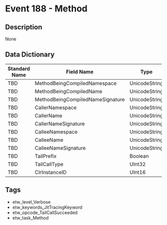 # Event 188 - Method

## Description
None

## Data Dictionary
|Standard Name|Field Name|Type|Description|Sample Value|
|---|---|---|---|---|
|TBD|MethodBeingCompiledNamespace|UnicodeString|None|`None`|
|TBD|MethodBeingCompiledName|UnicodeString|None|`None`|
|TBD|MethodBeingCompiledNameSignature|UnicodeString|None|`None`|
|TBD|CallerNamespace|UnicodeString|None|`None`|
|TBD|CallerName|UnicodeString|None|`None`|
|TBD|CallerNameSignature|UnicodeString|None|`None`|
|TBD|CalleeNamespace|UnicodeString|None|`None`|
|TBD|CalleeName|UnicodeString|None|`None`|
|TBD|CalleeNameSignature|UnicodeString|None|`None`|
|TBD|TailPrefix|Boolean|None|`None`|
|TBD|TailCallType|UInt32|None|`None`|
|TBD|ClrInstanceID|UInt16|None|`None`|

## Tags
* etw_level_Verbose
* etw_keywords_JitTracingKeyword
* etw_opcode_TailCallSucceeded
* etw_task_Method